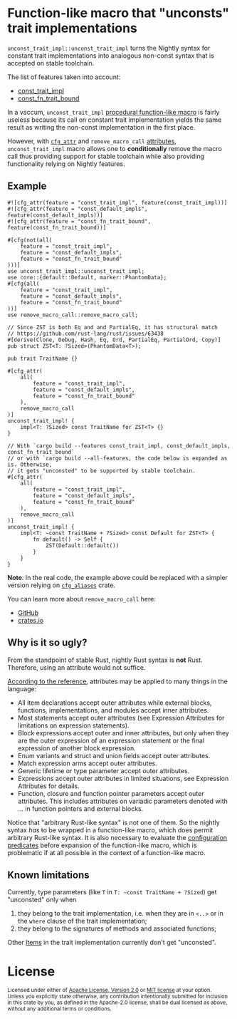 # Function-like macro that "unconsts" trait implementations

`unconst_trait_impl::unconst_trait_impl` turns the Nightly syntax for constant trait implementations into analogous non-const syntax that is accepted on stable toolchain.

The list of features taken into account:
* [const_trait_impl](https://doc.rust-lang.org/nightly/unstable-book/language-features/const-trait-impl.html)
* [const_fn_trait_bound](https://doc.rust-lang.org/nightly/unstable-book/language-features/const-fn-trait-bound.html)

In a vaccum, `unconst_trait_impl` [procedural function-like macro][proc macro] is fairly useless because its call on constant trait implementation yields the same result as writing the non-const implementation in the first place.

However, with [`cfg_attr`] and `remove_macro_call` [attributes][attribute], `unconst_trait_impl` macro allows one to **conditionally** remove the macro call thus providing support for stable toolchain while also providing functionality relying on Nightly features.

## Example

```rust, ignore
#![cfg_attr(feature = "const_trait_impl", feature(const_trait_impl))]
#![cfg_attr(feature = "const_default_impls", feature(const_default_impls))]
#![cfg_attr(feature = "const_fn_trait_bound", feature(const_fn_trait_bound))]

#[cfg(not(all(
    feature = "const_trait_impl",
    feature = "const_default_impls",
    feature = "const_fn_trait_bound"
)))]
use unconst_trait_impl::unconst_trait_impl;
use core::{default::Default, marker::PhantomData};
#[cfg(all(
    feature = "const_trait_impl",
    feature = "const_default_impls",
    feature = "const_fn_trait_bound"
))]
use remove_macro_call::remove_macro_call;

// Since ZST is both Eq and and PartialEq, it has structural match
// https://github.com/rust-lang/rust/issues/63438
#[derive(Clone, Debug, Hash, Eq, Ord, PartialEq, PartialOrd, Copy)]
pub struct ZST<T: ?Sized>(PhantomData<T>);

pub trait TraitName {}

#[cfg_attr(
    all(
        feature = "const_trait_impl",
        feature = "const_default_impls",
        feature = "const_fn_trait_bound"
    ),
    remove_macro_call
)]
unconst_trait_impl! {
    impl<T: ?Sized> const TraitName for ZST<T> {}
}

// With `cargo build --features const_trait_impl, const_default_impls, const_fn_trait_bound`
// or with `cargo build --all-features, the code below is expanded as is. Otherwise,
// it gets "unconsted" to be supported by stable toolchain.
#[cfg_attr(
    all(
        feature = "const_trait_impl",
        feature = "const_default_impls",
        feature = "const_fn_trait_bound"
    ),
    remove_macro_call
)]
unconst_trait_impl! {
    impl<T: ~const TraitName + ?Sized> const Default for ZST<T> {
        fn default() -> Self {
            ZST(Default::default())
        }
    }
}
```

**Note**: In the real code, the example above could be replaced with a simpler version relying on [`cfg_aliases`](https://crates.io/crates/cfg_aliases) crate.

You can learn more about `remove_macro_call` here:
* [GitHub](https://github.com/JohnScience/remove_macro_call)
* [crates.io](https://crates.io/crates/remove_macro_call)

## Why is it so ugly?

From the standpoint of stable Rust, nightly Rust syntax is **not** Rust. Therefore, using an attribute would not suffice. 

[According to the reference](https://doc.rust-lang.org/reference/attributes.html), attributes may be applied to many things in the language:

* All item declarations accept outer attributes while external blocks, functions, implementations, and modules accept inner attributes.
* Most statements accept outer attributes (see Expression Attributes for limitations on expression statements).
* Block expressions accept outer and inner attributes, but only when they are the outer expression of an expression statement or the final expression of another block expression.
* Enum variants and struct and union fields accept outer attributes.
* Match expression arms accept outer attributes.
* Generic lifetime or type parameter accept outer attributes.
* Expressions accept outer attributes in limited situations, see Expression Attributes for details.
* Function, closure and function pointer parameters accept outer attributes. This includes attributes on variadic parameters denoted with ... in function pointers and external blocks.

Notice that "arbitrary Rust-like syntax" is not one of them. So the nightly syntax *has* to be wrapped in a function-like macro, which does permit arbitrary Rust-like syntax. It is also necessary to evaluate the [configuration predicates](https://doc.rust-lang.org/reference/conditional-compilation.html#:~:text=compilation%20takes%20a-,configuration%20predicate,-that%20evaluates%20to) before expansion of the function-like macro, which is problematic if at all possible in the context of a function-like macro.

## Known limitations

Currently, type parameters (like `T` in `T: ~const TraitName + ?Sized`) get "unconsted" only when

1. they belong to the trait implementation, i.e. when they are in `<..>` or in the `where` clause of the trait implementation;
2. they belong to the signatures of methods and associated functions;

Other [Items](https://docs.rs/syn/latest/syn/enum.ImplItem.html) in the trait implementation currently don't get "unconsted".

# License

<sup>
Licensed under either of <a href="LICENSE-APACHE">Apache License, Version
2.0</a> or <a href="LICENSE-MIT">MIT license</a> at your option.
</sup>

<br>

<sub>
Unless you explicitly state otherwise, any contribution intentionally submitted
for inclusion in this crate by you, as defined in the Apache-2.0 license, shall
be dual licensed as above, without any additional terms or conditions.
</sub>

[attribute]: https://doc.rust-lang.org/reference/attributes.html
[proc macro]: https://blog.logrocket.com/macros-in-rust-a-tutorial-with-examples/#functionlikemacros
[`cfg_attr`]: https://doc.rust-lang.org/reference/conditional-compilation.html#the-cfg_attr-attribute

